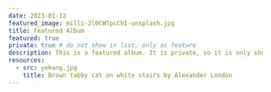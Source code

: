 ```yaml
---
date: 2023-01-12
featured_image: milli-2l0CWTpcChI-unsplash.jpg
title: Featured Album
featured: true
private: true # do not show in list, only as feature
description: This is a featured album. It is private, so it is only shown on the homepage.
resources:
  - src: yekong.jpg
    title: Brown tabby cat on white stairs by Alexander London
---
```

